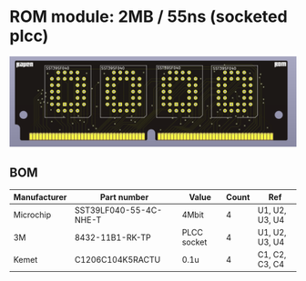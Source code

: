 
# ROM module: 2MB / 55ns (socketed plcc)

![Alt text](images/render.png?raw=true "")


## BOM

| Manufacturer          | Part number                 | Value       | Count | Ref                                   |
|-----------------------|-----------------------------|-------------|-------|---------------------------------------|
| Microchip             | SST39LF040-55-4C-NHE-T      | 4Mbit       | 4     | U1, U2, U3, U4                        |
| 3M                    | 8432-11B1-RK-TP             | PLCC socket | 4     | U1, U2, U3, U4                        |
| Kemet                 | C1206C104K5RACTU            | 0.1u        | 4     | C1, C2, C3, C4                        |



